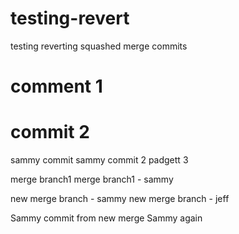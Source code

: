 # testing-revert
testing reverting squashed merge commits


# comment 1
# commit 2
sammy commit
sammy commit 2
padgett 3

merge branch1
merge branch1 - sammy

new merge branch - sammy
new merge branch - jeff


Sammy commit from new merge
Sammy again